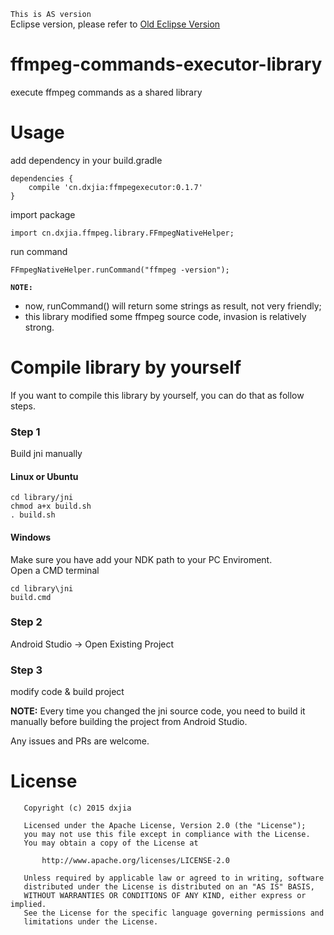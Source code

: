`This is AS version` <br>
Eclipse version, please refer to [Old Eclipse Version](https://github.com/dxjia/ffmpeg-commands-executor-library/tree/master)
# ffmpeg-commands-executor-library
execute ffmpeg commands as a shared library
# Usage
add dependency in your build.gradle
```
dependencies {
    compile 'cn.dxjia:ffmpegexecutor:0.1.7'
}
```
import package
```
import cn.dxjia.ffmpeg.library.FFmpegNativeHelper;
```
run command
```
FFmpegNativeHelper.runCommand("ffmpeg -version");
```

**`NOTE:`**
- now,  runCommand() will return some strings as result, not very friendly;
- this library modified some ffmpeg source code, invasion is relatively strong.

# Compile library by yourself
If you want to compile this library by yourself, you can do that as follow steps.
### Step 1
 Build jni manually
#### Linux or Ubuntu
```
cd library/jni
chmod a+x build.sh
. build.sh
```
#### Windows
Make sure you have add your NDK path to your PC Enviroment.
<br>
Open a CMD terminal
```
cd library\jni
build.cmd
```
### Step 2
Android Studio -> Open Existing Project

### Step 3
modify code & build project

**NOTE:** Every time you changed the jni source code, you need to build it manually before building the project from Android Studio.

Any issues and PRs are welcome.

# License
```
   Copyright (c) 2015 dxjia

   Licensed under the Apache License, Version 2.0 (the "License");
   you may not use this file except in compliance with the License.
   You may obtain a copy of the License at

       http://www.apache.org/licenses/LICENSE-2.0

   Unless required by applicable law or agreed to in writing, software
   distributed under the License is distributed on an "AS IS" BASIS,
   WITHOUT WARRANTIES OR CONDITIONS OF ANY KIND, either express or implied.
   See the License for the specific language governing permissions and
   limitations under the License.
```
